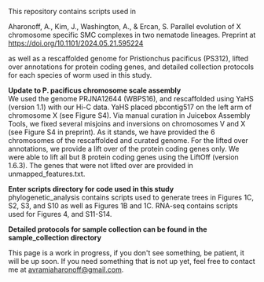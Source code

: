 This repository contains scripts used in 

Aharonoff, A., Kim, J., Washington, A., & Ercan, S. Parallel evolution of X chromosome specific SMC complexes in two nematode lineages. Preprint at https://doi.org/10.1101/2024.05.21.595224

as well as a rescaffolded genome for Pristionchus pacificus (PS312), lifted over annotations for protein coding genes, and detailed collection protocols for each species of worm used in this study.

**Update to P. pacificus chromosome scale assembly**  
We used the genome PRJNA12644 (WBPS16), and rescaffolded using YaHS (version 1.1) with our Hi-C data. YaHS placed pbcontig517 on the left arm of chromosome X (see Figure S4). Via manual curation in Juicebox Assembly Tools, we fixed several misjoins and inversions on chromosomes V and X (see Figure S4 in preprint). As it stands, we have provided the 6 chromosomes of the rescaffolded and curated genome. For the lifted over annotations, we provide a lift over of the protein coding genes only. We were able to lift all but 8 protein coding genes using the LiftOff (version 1.6.3). The genes that were not lifted over are provided in unmapped_features.txt. 

**Enter scripts directory for code used in this study**  
phylogenetic_analysis contains scripts used to generate trees in Figures 1C, S2, S3, and S10 as well as Figures 1B and 1C.  RNA-seq contains scripts used for Figures 4, and S11-S14.

**Detailed protocols for sample collection can be found in the sample_collection directory**

This page is a work in progress, if you don't see something, be patient, it will be up soon. If you need something that is not up yet, feel free to contact me at avramiaharonoff@gmail.com.
